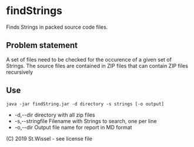 # findStrings

Finds Strings in packed source code files.

## Problem statement

A set of files need to be checked for the occurence of a given set of Strings.
The source files are contained in ZIP files that can contain ZIP files recursively


## Use

`java -jar findString.jar -d directory -s strings [-o output]`

- -d,--dir <arg>          directory with all zip files
- -s,--stringfile <arg>   Filename with Strings to search, one per line
- -o,--dir <arg>          Output file name for report in MD format

(C) 2019 St.Wissel - see license file

